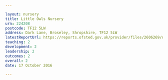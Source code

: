 ```yaml
---

layout: nursery
title: Little Owls Nursery
urn: 224208
postcode: TF12 5LW
address: Dark Lane, Broseley, Shropshire, TF12 5LW
latestReportUrl: https://reports.ofsted.gov.uk/provider/files/2606269/urn/224208.pdf
teaching: 2
development: 2
leadership: 2
outcomes: 2
overall: 2
date: 17 October 2016

---
```

